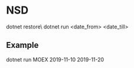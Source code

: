 # NSD
dotnet restore\\
dotnet run <ticker> <date_from> <date_till>
## Example
dotnet run MOEX 2019-11-10 2019-11-20
